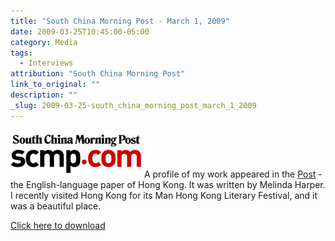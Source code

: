 ```yaml
---
title: "South China Morning Post - March 1, 2009"
date: 2009-03-25T10:45:00-05:00
category: Media
tags:
  - Interviews
attribution: "South China Morning Post"
link_to_original: ""
description: ""
_slug: 2009-03-25-south_china_morning_post_march_1_2009
---
```


![image](/uploads/logo_scmp.gif) A profile of my work appeared in the [Post](http://www.scmp.com/portal/site/SCMP/ "the Post") - the English-language paper of Hong Kong. It was written by Melinda Harper. I recently visited Hong Kong for its Man Hong Kong Literary Festival, and it was a beautiful place.

[Click here to download](/uploads/MinJinSCMP.pdf)
